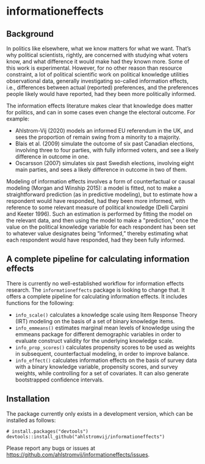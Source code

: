 # informationeffects

## Background

In politics like elsewhere, what we know matters for what we want. That’s why political scientists, rightly, are concerned with studying what voters know, and what difference it would make had they known more. Some of this work is experimental. However, for no other reason than resource constraint, a lot of political scientific work on political knowledge utilities observational data, generally investigating so-called information effects, i.e., differences between actual (reported) preferences, and the preferences people likely would have reported, had they been more politically informed.

The information effects literature makes clear that knowledge does matter for politics, and can in some cases even change the electoral outcome. For example: 

- Ahlstrom-Vij (2020) models an informed EU referendum in the UK, and sees the proportion of remain swing from a minority to a majority. 
- Blais et al. (2009) simulate the outcome of six past Canadian elections, involving three to four parties, with fully informed voters, and see a likely difference in outcome in one. 
- Oscarsson (2007) simulates six past Swedish elections, involving eight main parties, and sees a likely difference in outcome in two of them.

Modeling of information effects involves a form of counterfactual or causal modeling (Morgan and Winship 2015): a model is fitted, not to make a straightforward prediction (as in predictive modeling), but to estimate how a respondent would have responded, had they been more informed, with reference to some relevant measure of political knowledge (Delli Carpini and Keeter 1996). Such an estimation is performed by fitting the model on the relevant data, and then using the model to make a "prediction," once the value on the political knowledge variable for each respondent has been set to whatever value designates being “informed,” thereby estimating what each respondent would have responded, had they been fully informed.

## A complete pipeline for calculating information effects

There is currently no well-established workflow for information effects research. The `informationeffects` package is looking to change that. It offers a complete pipeline for calculating information effects. It includes functions for the following:

- `info_scale()` calculates a knowledge scale using Item Response Theory (IRT) modeling on the basis of a set of binary knowledge items.
- `info_emmeans()` estimates marginal mean levels of knowledge using the emmeans package for different demographic variables in order to evaluate construct validity for the underlying knowledge scale.
- `info_prop_scores()` calculates propensity scores to be used as weights in subsequent, counterfactual modeling, in order to improve balance. 
- `info_effect()` calculates information effects on the basis of survey data with a binary knowledge variable, propensity scores, and survey weights, while controlling for a set of covariates. It can also generate bootstrapped confidence intervals.

## Installation

The package currently only exists in a development version, which can be installed as follows:

```
# install.packages("devtools")
devtools::install_github("ahlstromvij/informationeffects")
```

Please report any bugs or issues at https://github.com/ahlstromvij/informationeffects/issues.

